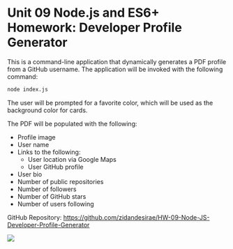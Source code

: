 # Unit 09 Node.js and ES6+ Homework: Developer Profile Generator

This is a command-line application that dynamically generates a PDF profile from a GitHub username. The application will be invoked with the following command:

```sh
node index.js
```

The user will be prompted for a favorite color, which will be used as the background color for cards.

The PDF will be populated with the following:

* Profile image
* User name
* Links to the following:
  * User location via Google Maps
  * User GitHub profile
* User bio
* Number of public repositories
* Number of followers
* Number of GitHub stars
* Number of users following

GitHub Repository: https://github.com/zidandesirae/HW-09-Node-JS-Developer-Profile-Generator

![](HW09.gif)
